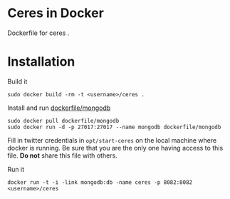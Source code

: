 # Ceres in Docker
Dockerfile for ceres .

# Installation

Build it
```
sudo docker build -rm -t <username>/ceres .
```

Install and run [dockerfile/mongodb](https://index.docker.io/u/dockerfile/mongodb/ "dockerfile/mongodb")
```
sudo docker pull dockerfile/mongodb 
sudo docker run -d -p 27017:27017 --name mongodb dockerfile/mongodb
```

Fill in twitter credentials in `opt/start-ceres` on the local machine where docker is running. Be sure that you are the only one having access to this file. **Do not** share this file with others.


Run it
```
docker run -t -i -link mongodb:db -name ceres -p 8082:8082 <username>/ceres
```
